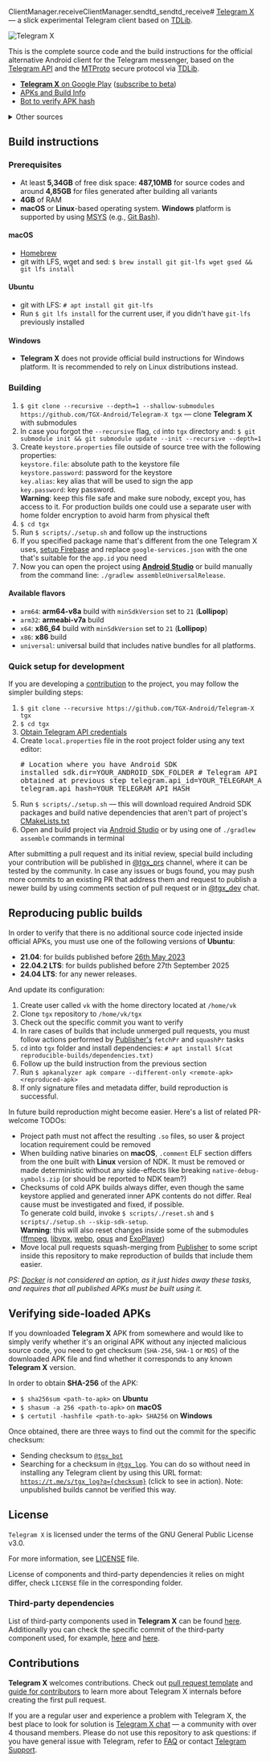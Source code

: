 ClientManager.receiveClientManager.sendtd_sendtd_receive# [Telegram X](https://play.google.com/store/apps/details?id=org.thunderdog.challegram) — a slick experimental Telegram client based on [TDLib](https://core.telegram.org/tdlib).

![Telegram X](/images/feature.png)

This is the complete source code and the build instructions for the official alternative Android client for the Telegram messenger, based on the [Telegram API](https://core.telegram.org/api) and the [MTProto](https://core.telegram.org/mtproto) secure protocol via [TDLib](https://github.com/TGX-Android/tdlib).

* [**Telegram X** on Google Play](http://play.google.com/store/apps/details?id=org.thunderdog.challegram) ([subscribe to beta](https://play.google.com/apps/testing/org.thunderdog.challegram))
* [APKs and Build Info](https://t.me/tgx_log)
* [Bot to verify APK hash](https://t.me/tgx_bot)

<details>
<summary>Other sources</summary>

* [**Telegram X** on Huawei AppGallery](https://appgallery.huawei.com/app/C101754199)
* [**GitHub Releases**](https://github.com/TGX-Android/Telegram-X/releases)

</details>

## Build instructions

### Prerequisites

* At least **5,34GB** of free disk space: **487,10MB** for source codes and around **4,85GB** for files generated after building all variants
* **4GB** of RAM
* **macOS** or **Linux**-based operating system. **Windows** platform is supported by using [MSYS](https://www.msys2.org/) (e.g., [Git Bash](https://gitforwindows.org/)).

#### macOS

* [Homebrew](https://brew.sh)
* git with LFS, wget and sed: `$ brew install git git-lfs wget gsed && git lfs install`

#### Ubuntu

* git with LFS: `# apt install git git-lfs`
* Run `$ git lfs install` for the current user, if you didn't have `git-lfs` previously installed

#### Windows

* **Telegram X** does not provide official build instructions for Windows platform. It is recommended to rely on Linux distributions instead.

### Building

1. `$ git clone --recursive --depth=1 --shallow-submodules https://github.com/TGX-Android/Telegram-X tgx` — clone **Telegram X** with submodules
2. In case you forgot the `--recursive` flag, `cd` into `tgx` directory and: `$ git submodule init && git submodule update --init --recursive --depth=1`
3. Create `keystore.properties` file outside of source tree with the following properties:<br/>`keystore.file`: absolute path to the keystore file<br/>`keystore.password`: password for the keystore<br/>`key.alias`: key alias that will be used to sign the app<br/>`key.password`: key password.<br/>**Warning**: keep this file safe and make sure nobody, except you, has access to it. For production builds one could use a separate user with home folder encryption to avoid harm from physical theft
4. `$ cd tgx`
5. Run `$ scripts/./setup.sh` and follow up the instructions
6. If you specified package name that's different from the one Telegram X uses, [setup Firebase](https://firebase.google.com/docs/android/setup) and replace `google-services.json` with the one that's suitable for the `app.id` you need
7. Now you can open the project using **[Android Studio](https://developer.android.com/studio/)** or build manually from the command line: `./gradlew assembleUniversalRelease`.

#### Available flavors

* `arm64`: **arm64-v8a** build with `minSdkVersion` set to `21` (**Lollipop**)
* `arm32`: **armeabi-v7a** build
* `x64`: **x86_64** build with `minSdkVersion` set to `21` (**Lollipop**)
* `x86`: **x86** build
* `universal`: universal build that includes native bundles for all platforms.

### Quick setup for development

If you are developing a [contribution](https://github.com/TGX-Android/Telegram-X/blob/main/docs/PULL_REQUEST_TEMPLATE.md) to the project, you may follow the simpler building steps:

1. `$ git clone --recursive https://github.com/TGX-Android/Telegram-X tgx`
2. `$ cd tgx`
3. [Obtain Telegram API credentials](https://core.telegram.org/api/obtaining_api_id)
4. Create `local.properties` file in the root project folder using any text editor:<br/><pre># Location where you have Android SDK installed
sdk.dir=YOUR_ANDROID_SDK_FOLDER
\# Telegram API credentials obtained at previous step
telegram.api_id=YOUR_TELEGRAM_API_ID
telegram.api_hash=YOUR_TELEGRAM_API_HASH</pre>
5. Run `$ scripts/./setup.sh` — this will download required Android SDK packages and build native dependencies that aren't part of project's [CMakeLists.txt](/app/jni/CMakeLists.txt)
6. Open and build project via [Android Studio](https://developer.android.com/studio) or by using one of `./gradlew assemble` commands in terminal

After submitting a pull request and its initial review, special build including your contribution will be published in [@tgx_prs](https://t.me/tgx_prs) channel, where it can be tested by the community. In case any issues or bugs found, you may push more commits to an existing PR that address them and request to publish a newer build by using comments section of pull request or in [@tgx_dev](https://t.me/tgx_dev) chat.

## Reproducing public builds

In order to verify that there is no additional source code injected inside official APKs, you must use one of the following versions of **Ubuntu**:

* **21.04**: for builds published before [26th May 2023](https://github.com/TGX-Android/Telegram-X/commit/e9a054a0f469a98a13f7e0d751539687fef8759b)
* **22.04.2 LTS**: for builds published before 27th September 2025
* **24.04 LTS**: for any newer releases.

And update its configuration:

1. Create user called `vk` with the home directory located at `/home/vk`
2. Clone `tgx` repository to `/home/vk/tgx`
3. Check out the specific commit you want to verify
4. In rare cases of builds that include unmerged pull requests, you must follow actions performed by [Publisher's](https://github.com/TGX-Android/Publisher/blob/main/main.js) `fetchPr` and `squashPr` tasks
5. `cd` into `tgx` folder and install dependencies: `# apt install $(cat reproducible-builds/dependencies.txt)`
6. Follow up the build instruction from the previous section
7. Run `$ apkanalyzer apk compare --different-only <remote-apk> <reproduced-apk>`
8. If only signature files and metadata differ, build reproduction is successful.

In future build reproduction might become easier. Here's a list of related PR-welcome TODOs:

* Project path must not affect the resulting `.so` files, so user & project location requirement could be removed
* When building native binaries on **macOS**, `.comment` ELF section differs from the one built with **Linux** version of NDK. It must be removed or made deterministic without any side-effects like breaking `native-debug-symbols.zip` (or should be reported to NDK team?)
* Checksums of cold APK builds always differ, even though the same keystore applied and generated inner APK contents do not differ. Real cause must be investigated and fixed, if possible.<br/>To generate cold build, invoke `$ scripts/./reset.sh` and `$ scripts/./setup.sh --skip-sdk-setup`.<br/>**Warning**: this will also reset changes inside some of the submodules ([ffmpeg](/app/jni/thirdparty/ffmpeg), [libvpx](/app/jni/thirdparty/libvpx), [webp](/app/jni/thirdparty/webp), [opus](/app/jni/thirdparty/opus) and [ExoPlayer](/app/jni/thirdparty/exoplayer))
* Move local pull requests squash-merging from [Publisher](https://github.com/TGX-Android/Publisher) to some script inside this repository to make reproduction of builds that include them easier.

<i>PS: [Docker](https://www.docker.com) is not considered an option, as it just hides away these tasks, and requires that all published APKs must be built using it.</i>

## Verifying side-loaded APKs

If you downloaded **Telegram X** APK from somewhere and would like to simply verify whether it's an original APK without any injected malicious source code, you need to get checksum (`SHA-256`, `SHA-1` or `MD5`) of the downloaded APK file and find whether it corresponds to any known **Telegram X** version.

In order to obtain **SHA-256** of the APK:

* `$ sha256sum <path-to-apk>` on **Ubuntu**
* `$ shasum -a 256 <path-to-apk>` on **macOS**
* `$ certutil -hashfile <path-to-apk> SHA256` on **Windows**

Once obtained, there are three ways to find out the commit for the specific checksum:

* Sending checksum to [`@tgx_bot`](https://t.me/tgx_bot)
* Searching for a checksum in [`@tgx_log`](https://t.me/tgx_log). You can do so without need in installing any Telegram client by using this URL format: [`https://t.me/s/tgx_log?q={checksum}`](https://t.me/s/tgx_log?q=c541ebb0a3ae7bb6e6bd155530f375d567b8aef1761fdd942fb5d69af62e24ae) (click to see in action). Note: unpublished builds cannot be verified this way.

## License

`Telegram X` is licensed under the terms of the GNU General Public License v3.0.

For more information, see [LICENSE](/LICENSE) file.

License of components and third-party dependencies it relies on might differ, check `LICENSE` file in the corresponding folder.

### Third-party dependencies

List of third-party components used in **Telegram X** can be found [here](/docs/THIRDPARTY.md). Additionally you can check the specific commit of the third-party component used, for example, [here](/app/jni/thirdparty) and [here](/thirdparty).

## Contributions

**Telegram X** welcomes contributions. Check out [pull request template](/docs/PULL_REQUEST_TEMPLATE.md) and [guide for contributors](/docs/GUIDE.md) to learn more about Telegram X internals before creating the first pull request.

If you are a regular user and experience a problem with Telegram X, the best place to look for solution is [Telegram X chat](https://t.me/tgandroidtests) — a community with over 4 thousand members. Please do not use this repository to ask questions: if you have general issue with Telegram, refer to [FAQ](http://telegram.org/faq) or contact [Telegram Support](https://telegram.org/faq#telegram-support).

